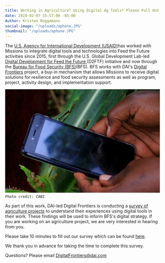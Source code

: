 ```yaml
---
title: Working in Agriculture? Using Digital Ag Tools? Please Full Out This Survey!
date: 2019-02-07 15:57:00 -05:00
Author: Kristen Roggemann
social-image: "/uploads/aphone.JPG"
thumbnail: "/uploads/aphone.JPG"
---
```


The [U.S. Agency for International Development (USAID)](https://www.usaid.gov/)has worked with Missions to integrate digital tools and technologies into Feed the Future activities since 2015, first through the U.S. Global Development Lab-led [Digital Development for Feed the Future ](https://www.usaid.gov/digitalag)(D2FTF) initiative and now through the [Bureau for Food Security (BFS)](https://www.usaid.gov/who-we-are/organization/bureaus/bureau-food-security)(BFS). BFS works with DAI's [Digital Frontiers](https://www.dai.com/our-work/projects/worldwide-digital-frontiers-df) project, a buy-in mechanism that allows Missions to receive digital solutions for resilience and food security assessments as well as program, project, activity design, and implementation support.

![a phone](/uploads/aphone.JPG)`Photo credit: CABI`


As part of this work, DAI-led Digital Frontiers is conducting a [survey of agriculture projects](https://www.surveymonkey.com/r/QSMW65V) to understand their experiences using digital tools in their work. These findings will be used to inform BFS's digital strategy. If you are working on an agriculture project, we are very interested in hearing from you.

Please take 10 minutes to fill out our survey which can be found [here](https://www.surveymonkey.com/r/QSMW65V).

We thank you in advance for taking the time to complete this survey.

Questions? Please email DigitalFrontiers@dai.com